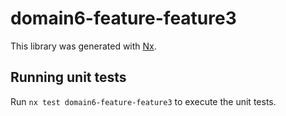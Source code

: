 # domain6-feature-feature3

This library was generated with [Nx](https://nx.dev).

## Running unit tests

Run `nx test domain6-feature-feature3` to execute the unit tests.
